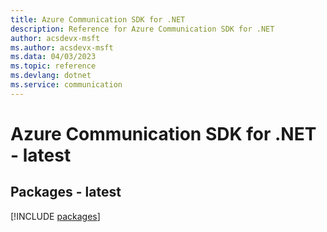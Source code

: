 ```yaml
---
title: Azure Communication SDK for .NET
description: Reference for Azure Communication SDK for .NET
author: acsdevx-msft
ms.author: acsdevx-msft
ms.data: 04/03/2023
ms.topic: reference
ms.devlang: dotnet
ms.service: communication
---
```

# Azure Communication SDK for .NET - latest
## Packages - latest
[!INCLUDE [packages](communication-index.md)]